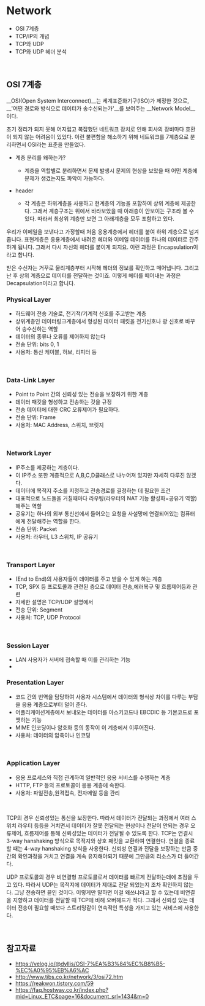 # Network

* OSI 7계층
* TCP/IP의 개념
* TCP와 UDP
* TCP와 UDP 헤더 분석

<br>

## OSI 7계층

__OSI(Open System Interconnect)__는 세계표준화기구(ISO)가 제정한 것으로, __'어떤 경로와 방식으로 데이터가 송수신되는가'__를 보여주는 __Network Model__이다.

초기 정리가 되지 못해 어지럽고 복잡했던 네트워크 장치로 인해 회사의 장비마다 호환이 되지 않는 어려움이 있었다. 이런 불편함을 해소하기 위해 네트워크를 7계층으로 분리하면서 OSI라는 표준을 만들었다.



* 계층 분리를 왜하는가?
  * 계층을 역할별로 분리하면서 문제 발생시 문제의 현상을 보았을 때 어떤 계층에 문제가 생겼는지도 파악이 가능하다.

* header
  * 각 계층은 하위계층을 사용하고 현계층의 기능을 포함하여 상위 계층에 제공한다. 그래서 계층구조는 위에서 바라보았을 때 아래층이 안보이는 구조라 볼 수 있다. 따라서 최상위 계층만 보면 그 아래계층을 모두 포함하고 있다.




우리가 이메일을 보낸다고 가정할때 처음 응용계층에서 헤더를 붙여 하위 계층으로 넘겨줍니다. 표현계층은 응용계층에서 내려온 헤더와 이메일 데이터를 하나의 데이터로 간주하게 됩니다. 그래서 다시 자신의 헤더를 붙이게 되지요. 이런 과정은 Encapsulation이라고 합니다.

받은 수신자는 거꾸로 물리계층부터 시작해 헤더의 정보를 확인하고 떼어냅니다. 그리고 난 후 상위 계층으로 데이터를 전달하는 것이죠. 이렇게 헤더를 떼어내는 과정은 Decapsulation이라고 합니다.



### Physical Layer

* 하드웨어 전송 기술로, 전기적/기계적 신호를 주고받는 계층
* 상위계층인 데이터링크계층에서 형성된 데이터 패킷을 전기신호나
  광 신호로 바꾸어 송수신하는 역할
* 데이터의 종류나 오류를 제어하지 않는다
* 전송 단위: bits 0, 1
* 사용처: 통신 케이블, 허브, 리피터 등

<br>

### Data-Link Layer

* Point to Point 간의 신뢰성 있는 전송을 보장하기 위한 계층
* 데이터 패킷을 형성하고 전송하는 것을 규정
* 전송 데이터에 대한 CRC 오류제어가 필요하다.
* 전송 단위: Frame
* 사용처: MAC Address, 스위치, 브릿지

<br>

### Network Layer

*  IP주소를 제공하는 계층이다. 
* 이 IP주소 또한 계층적으로 A,B,C,D클래스로 나누어져 있지만 자세히 다루진 않겠다.
* 데이터에 목적지 주소를 지정하고 전송경로를 결정하는 데 필요한
  조건
* 대표적으로 노드들을 거칠때마다 라우팅(라우터의 NAT 기능 활성화=공유기 역할) 해주는 역할
* 공유기는 하나의 외부 통신선에서 들어오는 요청을 사설망에 연결되어있는 컴퓨터에게 전달해주는 역할을 한다.
* 전송 단위: Packet
* 사용처: 라우터, L3 스위치, IP 공유기

<br>

### Transport Layer

* (End to End)의 사용자들이 데이터를 주고 받을 수 있게 하는 계층
* TCP, SPX 등 프로토콜과 관련된 층으로 데이터 전송,에러복구 및
  흐름제어등과 관련
* 자세한 설명은 TCP/UDP 설명에서
* 전송 단위: Segment
* 사용처: TCP, UDP Protocol

<br>

### Session Layer

* LAN 사용자가 서버에 접속할 때 이를 관리하는 기능
* 

### Presentation Layer

* 코드 간의 번역을 담당하여 사용자 시스템에서 데이터의 형식상 차이를 다루는 부담을 응용 계층으로부터 덜어 준다.
* 어플리케이션계층에서 보내오는 데이터를
  아스키코드나 EBCDIC 등 기본코드로 포맷하는 기능
* MIME 인코딩이나 암호화 등의 동작이 이 계층에서 이루어진다.
* 사용처: 데이터의 압축이나 인코딩

<br>

### Application Layer

* 응용 프로세스와 직접 관계하여 일반적인 응용 서비스를 수행하는 계층
* HTTP, FTP 등의 프로토콜이 응용 계층에 속한다.
* 사용처: 파일전송,원격접속, 전자메일 등을 관리







<br>

TCP의 경우 신뢰성있는 통신을 보장한다. 따라서 데이터가 전달되는 과정에서 여러 스위치 라우터 등등을 거치면서 데이터가 잘못 전달되는 현상이나 전달이 안되는 경우 오류제어, 흐름제어를 통해 신뢰성있는 데이터가 전달될 수 있도록 한다.
TCP는 연결시 3-way hanshaking 방식으로 목적지와 상호 패킷을 교환하여 연결한다. 연결을 종료할 때는 4-way hanshaking 방식을 사용한다.
신뢰성 연결과 전달을 보장하는 만큼 중간의 확인과정을 거치고 연결을 계속 유지해야되기 때문에 그만큼의 리소스가 더 들어간다.

UDP 프로토콜의 경우 비연결형 프로토콜로서 데이터를 빠르게 전달하는데에 초점을 두고 있다. 따라서 UDP는 목적지에 데이터가 제대로 전달 되었는지 조차 확인하지 않는다. 그냥 전송하면 끝인 것이다. 이렇게만 말하면 이걸 왜쓰냐라고 할 수 있는데 비연결을 지향하고 데이터를 전달할 때 TCP에 비해 오버헤드가 적다. 그래서 신뢰성 있는 데이터 전송이 필요할 때보다 스트리밍같이 연속적인 특성을 가지고 있는 서비스에 사용한다.

<br>





## 참고자료

* https://velog.io/@dyllis/OSI-7%EA%B3%84%EC%B8%B5-%EC%A0%95%EB%A6%AC
* http://www.tibs.co.kr/network/3/osi72.htm
* https://reakwon.tistory.com/59
* https://faq.hostway.co.kr/index.php?mid=Linux_ETC&page=16&document_srl=1434&m=0
